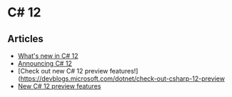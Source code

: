 # C# 12

## Articles
- [What's new in C# 12](https://learn.microsoft.com/en-us/dotnet/csharp/whats-new/csharp-12)
- [Announcing C# 12](https://devblogs.microsoft.com/dotnet/announcing-csharp-12/)
- [Check out new C# 12 preview features!](https://devblogs.microsoft.com/dotnet/check-out-csharp-12-preview
- [New C# 12 preview features](https://devblogs.microsoft.com/dotnet/new-csharp-12-preview-features/)